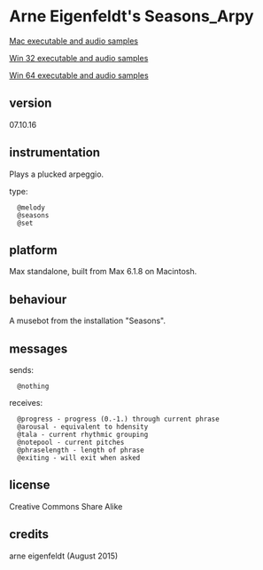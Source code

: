 # Arne Eigenfeldt's Seasons_Arpy #

[Mac executable and audio samples](https://www.sfu.ca/musebots/Musebot_Test_Suite/Musebots/Melody_generators/ae_Seasons_Arpy.zip)

[Win 32 executable and audio samples](https://www.sfu.ca/musebots/Musebot_Test_Suite/Musebots_Win32/Melody_generators/ae_Seasons_Arpy_w32.zip)

[Win 64 executable and audio samples](https://www.sfu.ca/musebots/Musebot_Test_Suite/Musebots_Win64/Melody_generators/ae_Seasons_Arpy_w64.zip)

## version ##

07.10.16

## instrumentation ##

Plays a plucked arpeggio.

type:

      @melody
      @seasons
      @set

## platform ##

Max standalone, built from Max 6.1.8 on Macintosh.

## behaviour ##

A musebot from the installation "Seasons".

## messages ##

sends:

      @nothing

receives:

      @progress - progress (0.-1.) through current phrase
      @arousal - equivalent to hdensity
      @tala - current rhythmic grouping
      @notepool - current pitches
      @phraselength - length of phrase
      @exiting - will exit when asked

## license ##

Creative Commons Share Alike

## credits ##

arne eigenfeldt (August 2015)
